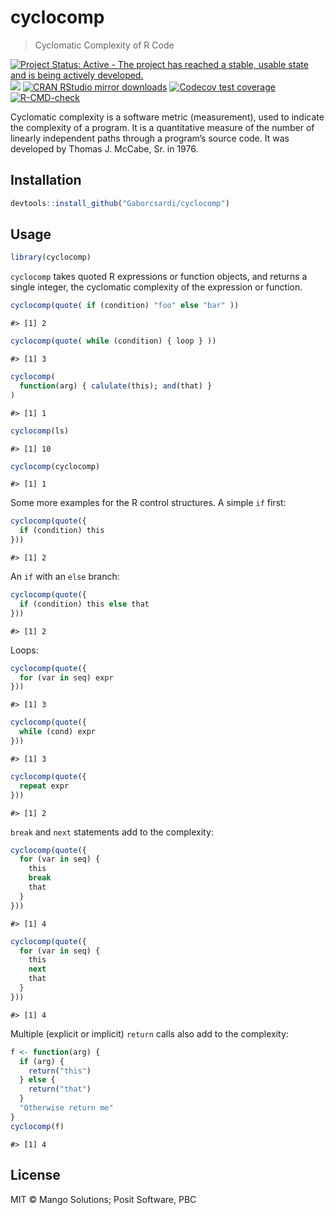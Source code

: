 
# cyclocomp

> Cyclomatic Complexity of R Code

<!-- badges: start -->

[![Project Status: Active - The project has reached a stable, usable
state and is being actively
developed.](https://www.repostatus.org/badges/latest/active.svg)](https://www.repostatus.org/#active)
[![](https://www.r-pkg.org/badges/version/cyclocomp)](https://www.r-pkg.org/pkg/cyclocomp)
[![CRAN RStudio mirror
downloads](https://cranlogs.r-pkg.org/badges/cyclocomp)](https://www.r-pkg.org/pkg/cyclocomp)
[![Codecov test
coverage](https://codecov.io/gh/gaborcsardi/cyclocomp/graph/badge.svg)](https://app.codecov.io/gh/gaborcsardi/cyclocomp)
[![R-CMD-check](https://github.com/gaborcsardi/cyclocomp/actions/workflows/R-CMD-check.yaml/badge.svg)](https://github.com/gaborcsardi/cyclocomp/actions/workflows/R-CMD-check.yaml)
<!-- badges: end -->

Cyclomatic complexity is a software metric (measurement), used to
indicate the complexity of a program. It is a quantitative measure of
the number of linearly independent paths through a program’s source
code. It was developed by Thomas J. McCabe, Sr. in 1976.

## Installation

``` r
devtools::install_github("Gaborcsardi/cyclocomp")
```

## Usage

``` r
library(cyclocomp)
```

`cyclocomp` takes quoted R expressions or function objects, and returns
a single integer, the cyclomatic complexity of the expression or
function.

``` r
cyclocomp(quote( if (condition) "foo" else "bar" ))
```

    #> [1] 2

``` r
cyclocomp(quote( while (condition) { loop } ))
```

    #> [1] 3

``` r
cyclocomp(
  function(arg) { calulate(this); and(that) }
)
```

    #> [1] 1

``` r
cyclocomp(ls)
```

    #> [1] 10

``` r
cyclocomp(cyclocomp)
```

    #> [1] 1

Some more examples for the R control structures. A simple `if` first:

``` r
cyclocomp(quote({
  if (condition) this
}))
```

    #> [1] 2

An `if` with an `else` branch:

``` r
cyclocomp(quote({
  if (condition) this else that
}))
```

    #> [1] 2

Loops:

``` r
cyclocomp(quote({
  for (var in seq) expr
}))
```

    #> [1] 3

``` r
cyclocomp(quote({
  while (cond) expr
}))
```

    #> [1] 3

``` r
cyclocomp(quote({
  repeat expr
}))
```

    #> [1] 2

`break` and `next` statements add to the complexity:

``` r
cyclocomp(quote({
  for (var in seq) {
    this
    break
    that
  }
}))
```

    #> [1] 4

``` r
cyclocomp(quote({
  for (var in seq) {
    this
    next
    that
  }
}))
```

    #> [1] 4

Multiple (explicit or implicit) `return` calls also add to the
complexity:

``` r
f <- function(arg) {
  if (arg) {
    return("this")
  } else {
    return("that")
  }
  "Otherwise return me"
}
cyclocomp(f)
```

    #> [1] 4

## License

MIT © Mango Solutions; Posit Software, PBC
